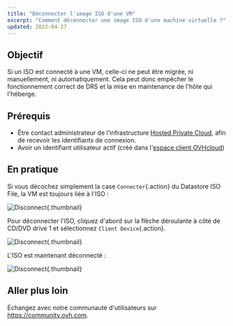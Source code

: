 ```yaml
---
title: "Déconnecter l'image ISO d'une VM"
excerpt: "Comment déconnecter une image ISO d'une machine virtuelle ?"
updated: 2022-04-27
---
```


## Objectif

Si un ISO est connecté à une VM, celle-ci ne peut être migrée, ni manuellement, ni automatiquement. Cela peut donc empêcher le fonctionnement correct de DRS et la mise en maintenance de l'hôte qui l'héberge.

## Prérequis

- Être contact administrateur de l'infrastructure [Hosted Private Cloud](https://www.ovhcloud.com/fr/enterprise/products/hosted-private-cloud/), afin de recevoir les identifiants de connexion.
- Avoir un identifiant utilisateur actif (créé dans l'[espace client OVHcloud](https://www.ovh.com/auth/?action=gotomanager&from=https://www.ovh.com/fr/&ovhSubsidiary=fr))

## En pratique

Si vous décochez simplement la case `Connecter`{.action} du Datastore ISO File, la VM est toujours liée à l'ISO :

![Disconnect](disconnect1.png){.thumbnail}

Pour déconnecter l'ISO, cliquez d'abord sur la flèche déroulante à côté de CD/DVD drive 1 et sélectionnez `Client Device`{.action}.

![Disconnect](disconnect2.png){.thumbnail}

L'ISO est maintenant déconnecté :

![Disconnect](disconnect3.png){.thumbnail}

## Aller plus loin

Échangez avec notre communauté d'utilisateurs sur <https://community.ovh.com>.